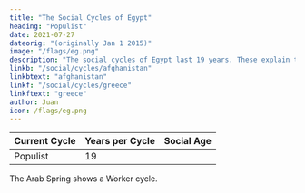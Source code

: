 ```yaml
---
title: "The Social Cycles of Egypt"
heading: "Populist"
date: 2021-07-27
dateorig: "(originally Jan 1 2015)"
image: "/flags/eg.png"
description: "The social cycles of Egypt last 19 years. These explain the Arab spring"
linkb: "/social/cycles/afghanistan"
linkbtext: "afghanistan"
linkf: "/social/cycles/greece"
linkftext: "greece"
author: Juan
icon: /flags/eg.png
---
```




Current Cycle | Years per Cycle | Social Age
--- | --- | ---
Populist | 19 | 


The Arab Spring shows a Worker cycle.